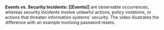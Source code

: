 **Events vs. Security Incidents:** **[[Events]]** are observable occurrences, whereas security incidents involve unlawful actions, policy violations, or actions that threaten information systems' security. The video illustrates the difference with an example involving password resets.